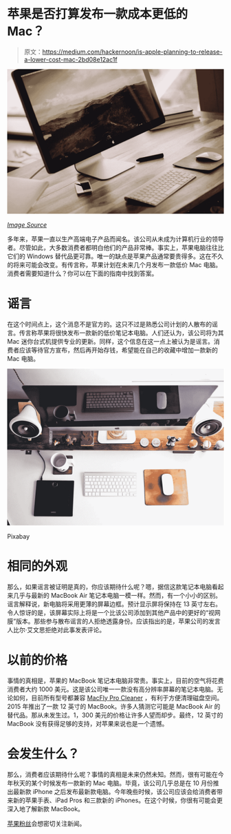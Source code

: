# 苹果是否打算发布一款成本更低的 Mac？

> 原文：<https://medium.com/hackernoon/is-apple-planning-to-release-a-lower-cost-mac-2bd08e12ac1f>

![](img/516ca933212a8c98a9fe68c079c76fc9.png)

[*Image Source*](https://pixabay.com/en/apple-mac-computer-desktop-monitor-691282/)

多年来，苹果一直以生产高端电子产品而闻名。该公司从未成为计算机行业的领导者。尽管如此，大多数消费者都明白他们的产品非常棒。事实上，苹果电脑往往比它们的 Windows 替代品更可靠。唯一的缺点是苹果产品通常要贵得多。这在不久的将来可能会改变。有传言称，苹果计划在未来几个月发布一款低价 Mac 电脑。消费者需要知道什么？你可以在下面的指南中找到答案。

# 谣言

在这个时间点上，这个消息不是官方的。这只不过是熟悉公司计划的人散布的谣言。传言称苹果将很快发布一款新的低价笔记本电脑。人们还认为，该公司将为其 Mac 迷你台式机提供专业的更新。同样，这个信息在这一点上被认为是谣言。消费者应该等待官方宣布，然后再开始存钱，希望能在自己的收藏中增加一款新的 Mac 电脑。

![](img/b9c5a4aaec9ec6498aa899ccf2a2880b.png)

Pixabay

# 相同的外观

那么，如果谣言被证明是真的，你应该期待什么呢？嗯，据信这款笔记本电脑看起来几乎与最新的 MacBook Air 笔记本电脑一模一样。然而，有一个小小的区别。谣言解释说，新电脑将采用更薄的屏幕边框。预计显示屏将保持在 13 英寸左右。令人惊讶的是，该屏幕实际上将是一个比该公司添加到其他产品中的更好的“视网膜”版本。那些参与散布谣言的人拒绝透露身份。应该指出的是，苹果公司的发言人比尔·艾文思拒绝对此事发表评论。

# 以前的价格

事情的真相是，苹果的 MacBook 笔记本电脑非常贵。事实上，目前的空气将花费消费者大约 1000 美元。这是该公司唯一一款没有高分辨率屏幕的笔记本电脑。无论如何，目前所有型号都兼容 [MacFly Pro Cleaner](https://macflypro.com/) ，有利于方便清理磁盘空间。2015 年推出了一款 12 英寸的 MacBook。许多人猜测它可能是 MacBook Air 的替代品。那从未发生过。1，300 美元的价格让许多人望而却步。最终，12 英寸的 MacBook 没有获得足够的支持，对苹果来说也是一个遗憾。

# 会发生什么？

那么，消费者应该期待什么呢？事情的真相是未来仍然未知。然而，很有可能在今年秋天的某个时候发布一款新的 Mac 电脑。毕竟，该公司几乎总是在 10 月份推出最新款 iPhone 之后发布最新款电脑。今年晚些时候，该公司应该会给消费者带来新的苹果手表、iPad Pros 和三款新的 iPhones。在这个时候，你很有可能会更深入地了解新款 MacBook。

[苹果粉丝](https://www.macworld.co.uk/feature/apple/10-types-of-apple-fan-which-one-are-you-3594309/)会想密切关注新闻。